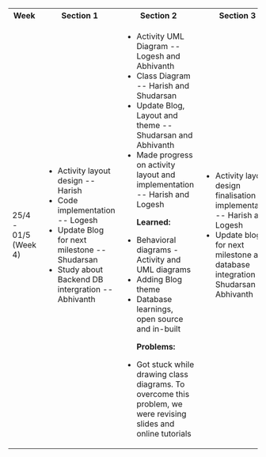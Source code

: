 <table>

<tr>
<th> Week </th>
<th> Section 1 </th>
<th> Section 2 </th>
<th> Section 3 </th>
<th> Section 4 </th>
</tr>

<tr>
<td> 25/4 - 01/5 (Week 4)</td>
<td>
<ul>
<li> Activity layout design -- Harish </li>

<li> Code implementation -- Logesh </li>

<li> Update Blog for next milestone -- Shudarsan </li>

<li> Study about Backend DB intergration -- Abhivanth </li>
</td>

<td>
<ul>
<li> Activity UML Diagram -- Logesh and Abhivanth </li> 
<li> Class Diagram -- Harish and Shudarsan </li>
<li> Update Blog, Layout and theme -- Shudarsan and Abhivanth </li>
<li> Made progress on activity layout and implementation -- Harish and Logesh </li> 
</ul>
<ul> <p> <b> Learned: </b> </p>
<li>  Behavioral diagrams - Activity and UML diagrams</li>
<li>  Adding Blog theme </li>
<li>  Database learnings, open source and in-built </li> 
</ul> 

<ul> <p> <b> Problems: </b> </p>
<li>  Got stuck while drawing class diagrams.
To overcome this problem, we were revising slides and online tutorials </li>
</ul>
</td>

<td>
<ul>
<li> Activity layout design finalisation and implementation  -- Harish and Logesh </li>
<li> Update blog for next milestone and database integration -- Shudarsan and Abhivanth </li>
</ul>
</td>

<td>
<ul>
<li> Feedback on behavioral diagrams  </li>
<li> Discuss about prototype and database integration </li>
</ul>
</td>

</tr> 



</table>
